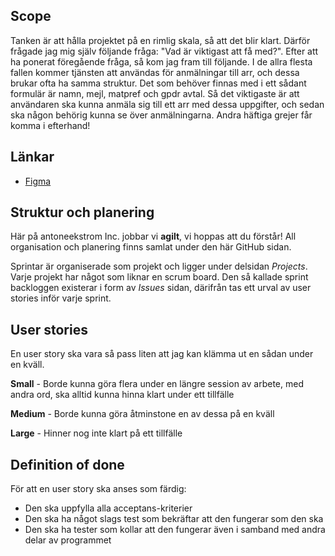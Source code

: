 ## Scope
Tanken är att hålla projektet på en rimlig skala, så att det blir klart. Därför frågade jag mig själv följande fråga: "Vad är viktigast att få med?". Efter att ha ponerat föregående fråga, så kom jag fram till följande. I de allra flesta fallen kommer tjänsten att användas för anmälningar till arr, och dessa brukar ofta ha samma struktur. Det som behöver finnas med i ett sådant formulär är namn, mejl, matpref och gpdr avtal. Så det viktigaste är att användaren ska kunna anmäla sig till ett arr med dessa uppgifter, och sedan ska någon behörig kunna se över anmälningarna. Andra häftiga grejer får komma i efterhand!

## Länkar
- [Figma](https://www.figma.com/file/iZ4NJObbQWQ8uGPZsAqynT/arrigt?node-id=0%3A1)

## Struktur och planering
Här på antoneekstrom Inc. jobbar vi **agilt**, vi hoppas att du förstår! All organisation och planering finns samlat under den här GitHub sidan.

Sprintar är organiserade som projekt och ligger under delsidan _Projects_. Varje projekt har något som liknar en scrum board. Den så kallade sprint backloggen existerar i form av _Issues_ sidan, därifrån tas ett urval av user stories inför varje sprint.

## User stories

En user story ska vara så pass liten att jag kan klämma ut en sådan under en kväll.

**Small** - Borde kunna göra flera under en längre session av arbete, med andra ord, ska alltid kunna hinna klart under ett tillfälle

**Medium** - Borde kunna göra åtminstone en av dessa på en kväll

**Large** - Hinner nog inte klart på ett tillfälle

## Definition of done

För att en user story ska anses som färdig:
- Den ska uppfylla alla acceptans-kriterier
- Den ska ha något slags test som bekräftar att den fungerar som den ska
- Den ska ha tester som kollar att den fungerar även i samband med andra delar av programmet
